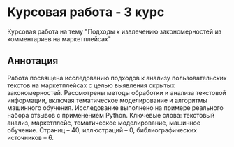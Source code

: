 # Курсовая работа - 3 курс
Курсовая работа на тему "Подходы к извлечению закономерностей из комментариев на маркетплейсах"

## Аннотация

Работа посвящена исследованию подходов к анализу пользовательских текстов на маркетплейсах с целью выявления скрытых закономерностей. Рассмотрены методы обработки и анализа текстовой информации, включая тематическое моделирование и алгоритмы машинного обучения. Исследование выполнено на примере реального набора отзывов с применением Python.
Ключевые слова: текстовый анализ, маркетплейс, тематическое моделирование, машинное обучение.
Страниц – 40, иллюстраций – 0, библиографических источников – 6.
